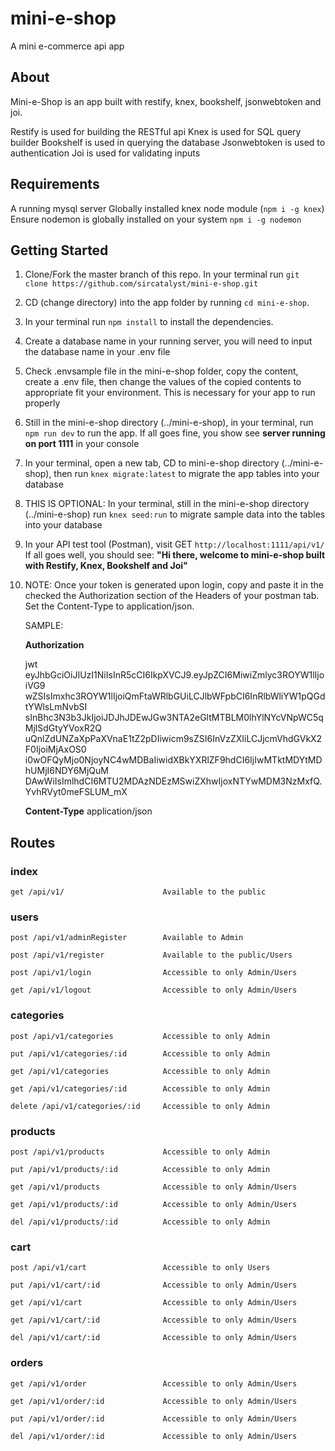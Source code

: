 # mini-e-shop

A mini e-commerce api app

## About

Mini-e-Shop is an app built with restify, knex, bookshelf, jsonwebtoken and joi.

Restify is used for building the RESTful api
Knex is used for SQL query builder
Bookshelf is used in querying the database
Jsonwebtoken is used to authentication
Joi is used for validating inputs

## Requirements

A running mysql server
Globally installed knex node module (`npm i -g knex`)
Ensure nodemon is globally installed on your system `npm i -g nodemon`

## Getting Started
1. Clone/Fork the master branch of this repo. In your terminal run `git clone https://github.com/sircatalyst/mini-e-shop.git`

2. CD (change directory) into the app folder by running `cd mini-e-shop`.

3. In your terminal run `npm install` to install the dependencies.

4. Create a database name in your running server, you will need to input the database name in your .env file

5. Check .envsample file in the mini-e-shop folder, copy the content, create a .env file, then change the values of the copied contents to appropriate fit your environment. This is necessary for your app to run properly

6. Still in the mini-e-shop directory (../mini-e-shop), in your terminal, run `npm run dev` to run the app.
  If all goes fine, you show see <b>server running on port 1111</b> in your console
  
7. In your terminal, open a new tab, CD to mini-e-shop directory (../mini-e-shop), then run `knex migrate:latest` to migrate the app tables into your database

8. THIS IS OPTIONAL: In your terminal, still in the mini-e-shop directory (../mini-e-shop) run `knex seed:run` to migrate sample data into the tables into your database

9. In your API test tool (Postman), visit GET `http://localhost:1111/api/v1/`
      If all goes well, you should see: <b>"Hi there, welcome to mini-e-shop built with Restify, Knex, Bookshelf and Joi"</b>
      
10. NOTE: Once your token is generated upon login, copy and paste it in the checked the Authorization section of the Headers of your postman tab. Set the Content-Type to application/json.

    SAMPLE:
    
    <b>Authorization</b>                    
    
    jwt eyJhbGciOiJIUzI1NiIsInR5cCI6IkpXVCJ9.eyJpZCI6MiwiZmlyc3ROYW1lIjoiVG9
    wZSIsImxhc3ROYW1lIjoiQmFtaWRlbGUiLCJlbWFpbCI6InRlbWliYW1pQGdtYWlsLmNvbSI
    sInBhc3N3b3JkIjoiJDJhJDEwJGw3NTA2eGltMTBLM0lhYlNYcVNpWC5qMjlSdGtyYVoxR2Q
    uQnlZdUNZaXpPaXVnaE1tZ2pDIiwicm9sZSI6InVzZXIiLCJjcmVhdGVkX2F0IjoiMjAxOS0
    i0wOFQyMjo0NjoyNC4wMDBaIiwidXBkYXRlZF9hdCI6IjIwMTktMDYtMDhUMjI6NDY6MjQuM
    DAwWiIsImlhdCI6MTU2MDAzNDEzMSwiZXhwIjoxNTYwMDM3NzMxfQ.YvhRVyt0meFSLUM_mX
                                      
    <b>Content-Type</b>                      application/json
                                      
## Routes

### index
    get /api/v1/                      Available to the public
    
### users
    post /api/v1/adminRegister        Available to Admin

    post /api/v1/register             Available to the public/Users

    post /api/v1/login                Accessible to only Admin/Users

    get /api/v1/logout                Accessible to only Admin/Users

### categories

    post /api/v1/categories           Accessible to only Admin

    put /api/v1/categories/:id        Accessible to only Admin

    get /api/v1/categories            Accessible to only Admin

    get /api/v1/categories/:id        Accessible to only Admin

    delete /api/v1/categories/:id     Accessible to only Admin
  
### products

    post /api/v1/products             Accessible to only Admin

    put /api/v1/products/:id          Accessible to only Admin

    get /api/v1/products              Accessible to only Admin/Users

    get /api/v1/products/:id          Accessible to only Admin/Users

    del /api/v1/products/:id          Accessible to only Admin
    
### cart

    post /api/v1/cart                 Accessible to only Users

    put /api/v1/cart/:id              Accessible to only Admin/Users

    get /api/v1/cart                  Accessible to only Admin/Users

    get /api/v1/cart/:id              Accessible to only Admin/Users

    del /api/v1/cart/:id              Accessible to only Admin/Users
     
### orders 

    get /api/v1/order                 Accessible to only Admin/Users

    get /api/v1/order/:id             Accessible to only Admin/Users
    
    put /api/v1/order/:id             Accessible to only Admin/Users

    del /api/v1/order/:id             Accessible to only Admin/Users
